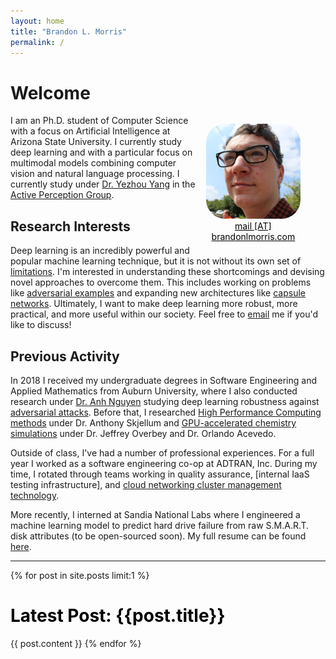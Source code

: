 ```yaml
---
layout: home
title: "Brandon L. Morris"
permalink: /
---
```


# Welcome

<figure class="image" style="float:right; width:30%; margin-left:10pt">
<img style="border-radius:20%;" src="/images/avatar.jpeg">
<figcaption style="text-align:center;"><a href="mailto:mail@brandonlmorris.com" style="color:black;">mail [AT] brandonlmorris.com</a></figcaption>
</figure>

I am an Ph.D. student of Computer Science with a focus on Artificial
Intelligence at Arizona State University. I currently study deep learning and
with a particular focus on multimodal models combining computer vision and
natural language processing. I currently study under [Dr. Yezhou Yang][yang] in
the [Active Perception Group][apg].

## Research Interests

Deep learning is an incredibly powerful and popular machine learning technique,
but it is not without its own set of [limitations][marcus]. I'm interested in
understanding these shortcomings and devising novel approaches to overcome them.
This includes working on problems like [adversarial examples][ae] and expanding
new architectures like [capsule networks][capsules]. Ultimately, I want to make
deep learning more robust, more practical, and more useful within our society.
Feel free to [email](mailto:mail@brandonlmorris.com) me if you'd like to
discuss!

## Previous Activity

In 2018 I received my undergraduate degrees in Software Engineering and Applied
Mathematics from Auburn University, where I also conducted research under [Dr.
Anh Nguyen][nguyen] studying deep learning robustness against [adversarial
attacks][vectordefense]. Before that, I researched [High Performance Computing
methods][mpignite] under Dr. Anthony Skjellum and [GPU-accelerated chemistry
simulations][mcgpu]
under Dr. Jeffrey Overbey and Dr. Orlando Acevedo.

Outside of class, I've had a number of professional experiences. For a full year
I worked as a software engineering co-op at ADTRAN, Inc. During my time, I
rotated through teams working in quality assurance, [internal IaaS testing
infrastructure], and [cloud networking cluster management technology][firefly].

More recently, I interned at Sandia National Labs where I engineered a machine
learning model to predict hard drive failure from raw S.M.A.R.T. disk attributes
(to be open-sourced soon). My full resume can be found [here][resume].


---

{% for post in site.posts limit:1 %}
<h1>
  <a style="color:black; text-decoration:none" href="{{post.url}}">Latest Post: {{post.title}}</a>
</h1>
{{ post.content }}
{% endfor %}

[ae]: https://blog.openai.com/adversarial-example-research/
[nguyen]: http://anhnguyen.me/
[marcus]: https://arxiv.org/abs/1801.00631
[capsules]: {{site.url}}/2017/11/16/dynamic-routing-between-capsules/
[yang]: https://yezhouyang.engineering.asu.edu/
[apg]: https://yezhouyang.engineering.asu.edu/research-group/
[vectordefense]: https://arxiv.org/abs/1804.08529
[mcgpu]: https://github.com/orlandoacevedo/MCGPU
[mpignite]: https://arxiv.org/abs/1707.04788
[tbaas]: https://www.adtran.com/index.php/blog/technology-blog/269-creating-integration-test-environments-at-adtran
[firefly]: https://www.adtran.com/index.php/blog/technology-blog/269-creating-integration-test-environments-at-adtran
[resume]: https://goo.gl/oiTq72

